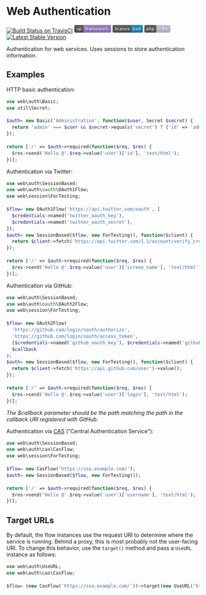 Web Authentication
==================

[![Build Status on TravisCI](https://secure.travis-ci.org/xp-forge/web-auth.svg)](http://travis-ci.org/xp-forge/web-auth)
[![XP Framework Module](https://raw.githubusercontent.com/xp-framework/web/master/static/xp-framework-badge.png)](https://github.com/xp-framework/core)
[![BSD Licence](https://raw.githubusercontent.com/xp-framework/web/master/static/licence-bsd.png)](https://github.com/xp-framework/core/blob/master/LICENCE.md)
[![Requires PHP 7.0+](https://raw.githubusercontent.com/xp-framework/web/master/static/php-7_0plus.png)](http://php.net/)
[![Latest Stable Version](https://poser.pugx.org/xp-forge/web-auth/version.png)](https://packagist.org/packages/xp-forge/web-auth)

Authentication for web services. Uses sessions to store authentication information.

Examples
--------
HTTP basic authentication:

```php
use web\auth\Basic;
use util\Secret;

$auth= new Basic('Administration', function($user, Secret $secret) {
  return 'admin' === $user && $secret->equals('secret') ? ['id' => 'admin'] : null;
});

return ['/' => $auth->required(function($req, $res) {
  $res->send('Hello @'.$req->value('user')['id'], 'text/html');
})];
```

Authentication via Twitter:

```php
use web\auth\SessionBased;
use web\auth\oauth\OAuth1Flow;
use web\session\ForTesting;

$flow= new OAuth1Flow('https://api.twitter.com/oauth', [
  $credentials->named('twitter_oauth_key'),
  $credentials->named('twitter_oauth_secret'),
]);
$auth= new SessionBased($flow, new ForTesting(), function($client) {
  return $client->fetch('https://api.twitter.com/1.1/account/verify_credentials.json')->value();
});

return ['/' => $auth->required(function($req, $res) {
  $res->send('Hello @'.$req->value('user')['screen_name'], 'text/html');
})];
```

Authentication via GitHub:

```php
use web\auth\SessionBased;
use web\auth\oauth\OAuth2Flow;
use web\session\ForTesting;

$flow= new OAuth2Flow(
  'https://github.com/login/oauth/authorize',
  'https://github.com/login/oauth/access_token',
  [$credentials->named('github_oauth_key'), $credentials->named('github_oauth_secret')],
  $callback
);
$auth= new SessionBased($flow, new ForTesting(), function($client) {
  return $client->fetch('https://api.github.com/user')->value();
});

return ['/' => $auth->required(function($req, $res) {
  $res->send('Hello @'.$req->value('user')['login'], 'text/html');
})];
```

*The $callback parameter should be the path matching the path in the callback URI registered with GitHub.*

Authentication via [CAS](https://apereo.github.io/cas) ("Central Authentication Service"):

```php
use web\auth\SessionBased;
use web\auth\cas\CasFlow;
use web\session\ForTesting;

$flow= new CasFlow('https://sso.example.com/');
$auth= new SessionBased($flow, new ForTesting());

return ['/' => $auth->required(function($req, $res) {
  $res->send('Hello @'.$req->value('user')['username'], 'text/html');
})];
```

Target URLs
-----------
By default, the flow instances use the request URI to determine where the service is running. Behind a proxy, this is most probably not the user-facing URI. To change this behavior, use the `target()` method and pass a `UseURL` instance as follows:

```php
use web\auth\UseURL;
use web\auth\cas\CasFlow;

$flow= (new CasFlow('https://sso.example.com/'))->target(new UseURL('https://service.example.com/'));
```